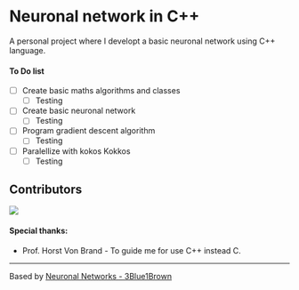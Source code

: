 
# Neuronal network in C++

A personal project where I developt a basic neuronal network using C++ language.

#### To Do list

- [ ] Create basic maths algorithms and classes
  - [ ] Testing
- [ ] Create basic neuronal network
  - [ ] Testing
- [ ] Program gradient descent algorithm
  - [ ] Testing 
- [ ] Paralellize with kokos Kokkos
  - [ ] Testing

## Contributors
<a href="https://github.com/uwo-o/Neuronal-Network-C/graphs/contributors">
<img src="https://contrib.rocks/image?repo=uwo-o/Neuronal-Network-C" />
</a>

#### Special thanks:
- Prof. Horst Von Brand - To guide me for use C++ instead C.

---
Based by [Neuronal Networks - 3Blue1Brown](https://www.youtube.com/watch?v=aircAruvnKk&list=PLZHQObOWTQDNU6R1_67000Dx_ZCJB-3pi&ab_channel=3Blue1Brown)